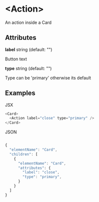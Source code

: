 # &lt;Action&gt;

An action inside a Card

## Attributes

**label** string \(default: ""\)

Button text

**type** string \(default: ""\)

Type can be 'primary' otherwise its default

## Examples

JSX
```js
<Card>
  <Action label="close" type="primary" />
</Card>
```

JSON
```js

{
  "elementName": "Card",
  "children": [
    {
      "elementName": "Card",
      "attributes": {
        "label": "close",
        "type": "primary",
      }
    }
  ]
}
```
